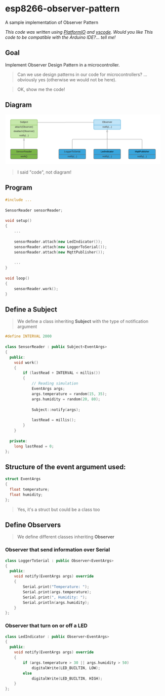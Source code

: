 # esp8266-observer-pattern
A sample implementation of Observer Pattern

_This code was written using [PlatformIO](https://platformio.org/) and [vscode](https://code.visualstudio.com/). Would you like This code to be compatible with the Arduino IDE?... tell me!_

## Goal
Implement Observer Design Pattern in a microcontroller.

> Can we use design patterns in our code for microcontrollers? ... obviously yes (otherwise we would not be here).

> OK, show me the code!

## Diagram
![class diagram](https://github.com/nelopauselli/esp8266-observer-pattern/raw/master/doc/diagram.png  "")

> I said "code", not diagram!

## Program 
```cpp
#include ...

SensorReader sensorReader;

void setup()
{
    ...

    sensorReader.attach(new LedIndicator());
    sensorReader.attach(new LoggerToSerial());
    sensorReader.attach(new MqttPublisher());
    
    ...
}

void loop()
{
    sensorReader.work();
}
```

## Define a Subject
> We define a class inheriting **Subject** with the type of notification argument
```cpp
#define INTERVAL 2000

class SensorReader : public Subject<EventArgs>
{
  public:
    void work()
    {
        if (lastRead + INTERVAL < millis())
        {
            // Reading simulation
            EventArgs args;
            args.temperature = random(15, 35);
            args.humidity = random(20, 80);

            Subject::notify(args);

            lastRead = millis();
        }
    }

  private:
    long lastRead = 0;
};
```

## Structure of the event argument used:

```cpp
struct EventArgs
{
  float temperature;
  float humidity;
};
```
> Yes, it's a struct but could be a class too

## Define Observers
> We define different classes inheriting **Observer**

### Observer that send information over Serial
```cpp
class LoggerToSerial : public Observer<EventArgs>
{
  public:
    void notify(EventArgs args) override
    {
        Serial.print("Temperature: ");
        Serial.print(args.temperature);
        Serial.print(", Humidity: ");
        Serial.println(args.humidity);
    }
};
```

### Observer that turn on or off a LED
```cpp
class LedIndicator : public Observer<EventArgs>
{
  public:
	void notify(EventArgs args) override
	{
		if (args.temperature > 30 || args.humidity > 50)
			digitalWrite(LED_BUILTIN, LOW);
		else
			digitalWrite(LED_BUILTIN, HIGH);
	}
};
```